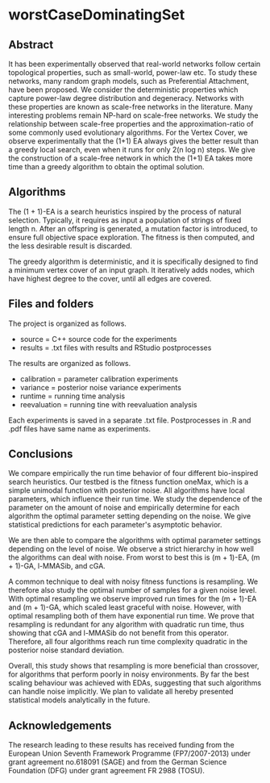 # worstCaseDominatingSet
## Abstract
It has been experimentally observed that real-world networks follow certain topological properties, such as small-world, power-law etc. To study these networks, many random graph models, such as Preferential Attachment, have been proposed.
We consider the deterministic properties which capture power-law degree distribution and degeneracy. Networks with these properties are known as scale-free networks in the literature. Many interesting problems remain NP-hard on scale-free networks. We study the relationship between scale-free properties and the approximation-ratio of some commonly used evolutionary algorithms.
For the Vertex Cover, we observe experimentally that the (1+1) EA always gives the better result than a greedy local search, even when it runs for only 2(n log n) steps. We give the construction of a scale-free network in which the (1+1) EA takes more time than a greedy algorithm to obtain the optimal solution.

## Algorithms

The (1 + 1)-EA is a search heuristics inspired by the process of natural selection. Typically, it requires as input a population of strings of fixed length n. After an offspring is generated, a mutation factor is introduced, to ensure full objective space exploration. The fitness is then computed, and the less desirable result is discarded.

The greedy algorithm is deterministic, and it is specifically designed to find a minimum vertex cover of an input graph. It iteratively adds nodes, which have highest degree to the cover, until all edges are covered.


## Files and folders
The project is organized as follows.

* source = C++ source code for the experiments
* results = .txt files with results and RStudio postprocesses

The results are organized as follows.

* calibration = parameter calibration experiments
* variance = posterior noise variance experiments
* runtime = running time analysis
* reevaluation = running tine with reevaluation analysis

Each experiments is saved in a separate .txt file. Postprocesses in .R and .pdf files have same name as experiments.

## Conclusions
We compare empirically the run time behavior of four different bio-inspired search heuristics. Our testbed is the fitness function oneMax, which is a simple unimodal function with posterior noise. All algorithms have local parameters, which influence their run time. We study the dependence of the parameter on the amount of noise and empirically determine for each algorithm the optimal parameter setting depending on the noise. We give statistical predictions for each parameter's asymptotic behavior. 

We are then able to compare the algorithms with optimal parameter settings depending on the level of noise. We observe a strict hierarchy in how well the algorithms can deal with noise. From worst to best this is (m + 1)-EA, (m + 1)-GA, l-MMASib, and cGA.

A common technique to deal with noisy fitness functions is resampling. We therefore also study the optimal number of samples for a given noise level. With optimal resampling we observe improved run times for the (m + 1)-EA and (m + 1)-GA, which scaled least graceful with noise. However, with optimal resampling both of them have exponential run time. We prove that resampling is redundant for any algorithm with quadratic run time, thus showing that cGA and l-MMASib do not benefit from this operator. Therefore, all four algorithms reach run time complexity quadratic in the posterior noise standard deviation. 

Overall, this study shows that resampling is more beneficial than crossover, for algorithms that perform poorly in noisy environments. By far the best scaling behaviour was achieved with EDAs, suggesting that such algorithms can handle noise implicitly. We plan to validate all hereby presented statistical models analytically in the future.

## Acknowledgements

The research leading to these results has received funding from the European Union Seventh Framework Programme (FP7/2007-2013) under grant agreement no.618091 (SAGE) and from the German Science Foundation (DFG) under grant agreement FR 2988 (TOSU).

